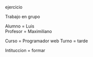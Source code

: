ejercicio 

Trabajo en grupo

Alumno = Luis  
Profesor = Maximiliano

Curso = Programador web 
Turno = tarde 

Intituccion = formar 